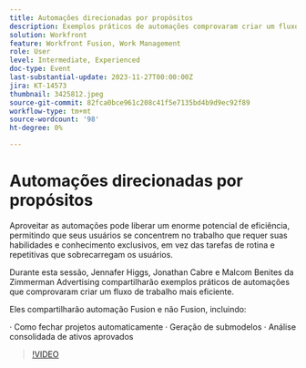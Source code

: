 ```yaml
---
title: Automações direcionadas por propósitos
description: Exemplos práticos de automações comprovaram criar um fluxo de trabalho mais eficiente.
solution: Workfront
feature: Workfront Fusion, Work Management
role: User
level: Intermediate, Experienced
doc-type: Event
last-substantial-update: 2023-11-27T00:00:00Z
jira: KT-14573
thumbnail: 3425812.jpeg
source-git-commit: 82fca0bce961c208c41f5e7135bd4b9d9ec92f89
workflow-type: tm+mt
source-wordcount: '98'
ht-degree: 0%

---
```



# Automações direcionadas por propósitos

Aproveitar as automações pode liberar um enorme potencial de eficiência, permitindo que seus usuários se concentrem no trabalho que requer suas habilidades e conhecimento exclusivos, em vez das tarefas de rotina e repetitivas que sobrecarregam os usuários.

Durante esta sessão, Jennafer Higgs, Jonathan Cabre e Malcom Benites da Zimmerman Advertising compartilharão exemplos práticos de automações que comprovaram criar um fluxo de trabalho mais eficiente.

Eles compartilharão automação Fusion e não Fusion, incluindo:

· Como fechar projetos automaticamente · Geração de submodelos · Análise consolidada de ativos aprovados

>[!VIDEO](https://video.tv.adobe.com/v/3425812/?learn=on)
